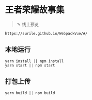 # 王者荣耀故事集

> ✎ 线上预览

    https://surile.github.io/WebpackVue/#/

## 本地运行

```shell
yarn install || npm install
yarn start || npm start
```

## 打包上传

```shell
yarn build || npm build
```
